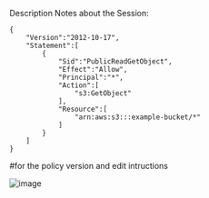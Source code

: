 Description Notes about the Session:


````
{
    "Version":"2012-10-17",
    "Statement":[
        {
            "Sid":"PublicReadGetObject",
            "Effect":"Allow",
            "Principal":"*",
            "Action":[
                "s3:GetObject"
            ],
            "Resource":[
                "arn:aws:s3:::example-bucket/*"
            ]
        }
    ]
} 

````

#for the policy version  and edit intructions

![image](https://github.com/Fx2048/COMU_REDES/assets/131219987/1a6a4b0c-bca0-4054-bbae-75f234d19631)

